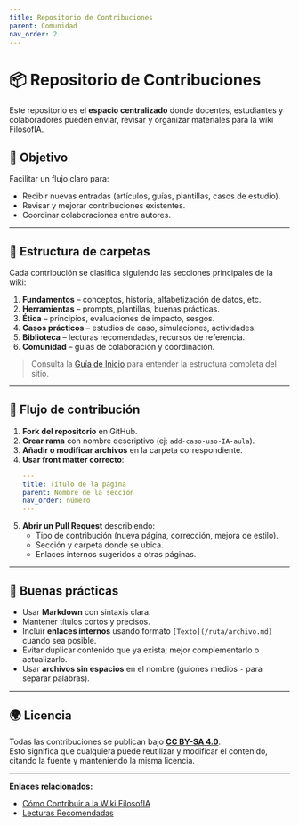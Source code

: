 ```yaml
---
title: Repositorio de Contribuciones
parent: Comunidad
nav_order: 2
---
```


# 📦 Repositorio de Contribuciones

Este repositorio es el **espacio centralizado** donde docentes, estudiantes y colaboradores pueden enviar, revisar y organizar materiales para la wiki FilosofIA.

## 🎯 Objetivo
Facilitar un flujo claro para:
- Recibir nuevas entradas (artículos, guías, plantillas, casos de estudio).
- Revisar y mejorar contribuciones existentes.
- Coordinar colaboraciones entre autores.

---

## 📁 Estructura de carpetas
Cada contribución se clasifica siguiendo las secciones principales de la wiki:
1. **Fundamentos** – conceptos, historia, alfabetización de datos, etc.
2. **Herramientas** – prompts, plantillas, buenas prácticas.
3. **Ética** – principios, evaluaciones de impacto, sesgos.
4. **Casos prácticos** – estudios de caso, simulaciones, actividades.
5. **Biblioteca** – lecturas recomendadas, recursos de referencia.
6. **Comunidad** – guías de colaboración y coordinación.

> Consulta la [Guía de Inicio](/Guia-de-Inicio.md) para entender la estructura completa del sitio.

---

## 🔄 Flujo de contribución

1. **Fork del repositorio** en GitHub.  
2. **Crear rama** con nombre descriptivo (ej: `add-caso-uso-IA-aula`).  
3. **Añadir o modificar archivos** en la carpeta correspondiente.  
4. **Usar front matter correcto**:
   ```yaml
   ---
   title: Título de la página
   parent: Nombre de la sección
   nav_order: número
   ---
   ```
5. **Abrir un Pull Request** describiendo:
   - Tipo de contribución (nueva página, corrección, mejora de estilo).
   - Sección y carpeta donde se ubica.
   - Enlaces internos sugeridos a otras páginas.

---

## 📌 Buenas prácticas
- Usar **Markdown** con sintaxis clara.
- Mantener títulos cortos y precisos.
- Incluir **enlaces internos** usando formato `[Texto](/ruta/archivo.md)` cuando sea posible.
- Evitar duplicar contenido que ya exista; mejor complementarlo o actualizarlo.
- Usar **archivos sin espacios** en el nombre (guiones medios `-` para separar palabras).

---

## 🌍 Licencia
Todas las contribuciones se publican bajo **[CC BY-SA 4.0](https://creativecommons.org/licenses/by-sa/4.0/)**.  
Esto significa que cualquiera puede reutilizar y modificar el contenido, citando la fuente y manteniendo la misma licencia.

---

**Enlaces relacionados:**
- [Cómo Contribuir a la Wiki FilosofIA](/Comunidad/Como-Contribuir.md)
- [Lecturas Recomendadas](/Biblioteca/Lecturas-Recomendadas.md)
